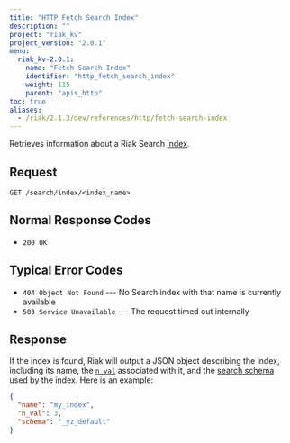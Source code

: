```yaml
---
title: "HTTP Fetch Search Index"
description: ""
project: "riak_kv"
project_version: "2.0.1"
menu:
  riak_kv-2.0.1:
    name: "Fetch Search Index"
    identifier: "http_fetch_search_index"
    weight: 115
    parent: "apis_http"
toc: true
aliases:
  - /riak/2.1.3/dev/references/http/fetch-search-index
---
```


Retrieves information about a Riak Search [index](/riak/kv/2.0.1/developing/usage/search/#simple-setup).

## Request

```
GET /search/index/<index_name>
```

## Normal Response Codes

* `200 OK`

## Typical Error Codes

* `404 Object Not Found` --- No Search index with that name is currently
    available
* `503 Service Unavailable` --- The request timed out internally

## Response

If the index is found, Riak will output a JSON object describing the
index, including its name, the [`n_val`](/riak/kv/2.0.1/developing/app-guide/replication-properties/#a-primer-on-n-r-and-w) associated with it, and the [search schema](/riak/kv/2.0.1/developing/usage/search-schemas) used by the index. Here is an example:

```json
{
  "name": "my_index",
  "n_val": 3,
  "schema": "_yz_default"
}
```
